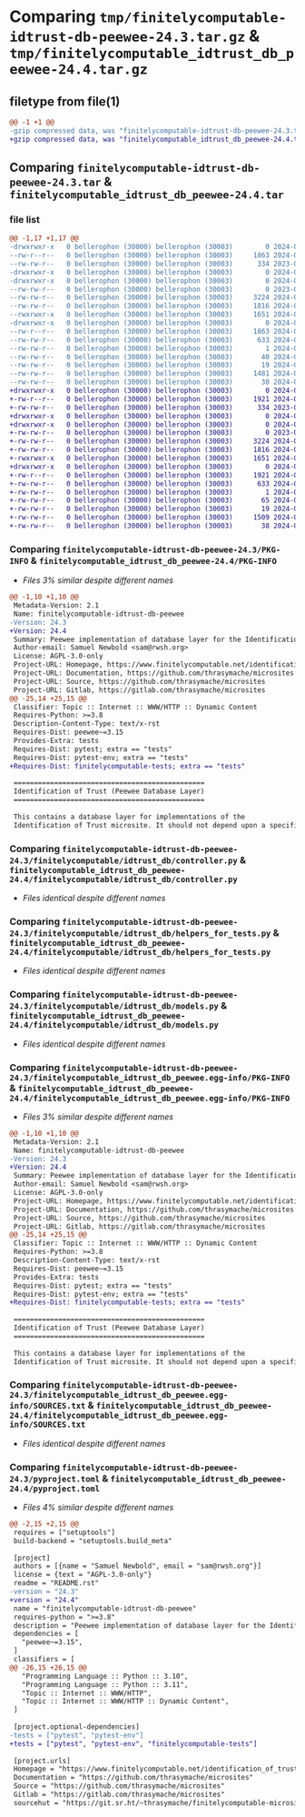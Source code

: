 # Comparing `tmp/finitelycomputable-idtrust-db-peewee-24.3.tar.gz` & `tmp/finitelycomputable_idtrust_db_peewee-24.4.tar.gz`

## filetype from file(1)

```diff
@@ -1 +1 @@
-gzip compressed data, was "finitelycomputable-idtrust-db-peewee-24.3.tar", last modified: Mon Apr  1 03:35:15 2024, max compression
+gzip compressed data, was "finitelycomputable_idtrust_db_peewee-24.4.tar", last modified: Tue Apr 30 04:47:35 2024, max compression
```

## Comparing `finitelycomputable-idtrust-db-peewee-24.3.tar` & `finitelycomputable_idtrust_db_peewee-24.4.tar`

### file list

```diff
@@ -1,17 +1,17 @@
-drwxrwxr-x   0 bellerophon (30000) bellerophon (30003)        0 2024-04-01 03:35:15.801196 finitelycomputable-idtrust-db-peewee-24.3/
--rw-r--r--   0 bellerophon (30000) bellerophon (30003)     1863 2024-04-01 03:35:15.801196 finitelycomputable-idtrust-db-peewee-24.3/PKG-INFO
--rw-rw-r--   0 bellerophon (30000) bellerophon (30003)      334 2023-09-12 03:23:48.000000 finitelycomputable-idtrust-db-peewee-24.3/README.rst
-drwxrwxr-x   0 bellerophon (30000) bellerophon (30003)        0 2024-04-01 03:35:15.801196 finitelycomputable-idtrust-db-peewee-24.3/finitelycomputable/
-drwxrwxr-x   0 bellerophon (30000) bellerophon (30003)        0 2024-04-01 03:35:15.801196 finitelycomputable-idtrust-db-peewee-24.3/finitelycomputable/idtrust_db/
--rw-rw-r--   0 bellerophon (30000) bellerophon (30003)        0 2023-09-12 03:23:48.000000 finitelycomputable-idtrust-db-peewee-24.3/finitelycomputable/idtrust_db/__init__.py
--rw-rw-r--   0 bellerophon (30000) bellerophon (30003)     3224 2024-03-25 18:32:19.000000 finitelycomputable-idtrust-db-peewee-24.3/finitelycomputable/idtrust_db/controller.py
--rw-rw-r--   0 bellerophon (30000) bellerophon (30003)     1816 2024-03-07 18:10:18.000000 finitelycomputable-idtrust-db-peewee-24.3/finitelycomputable/idtrust_db/helpers_for_tests.py
--rwxrwxr-x   0 bellerophon (30000) bellerophon (30003)     1651 2024-03-25 18:18:18.000000 finitelycomputable-idtrust-db-peewee-24.3/finitelycomputable/idtrust_db/models.py
-drwxrwxr-x   0 bellerophon (30000) bellerophon (30003)        0 2024-04-01 03:35:15.801196 finitelycomputable-idtrust-db-peewee-24.3/finitelycomputable_idtrust_db_peewee.egg-info/
--rw-r--r--   0 bellerophon (30000) bellerophon (30003)     1863 2024-04-01 03:35:15.000000 finitelycomputable-idtrust-db-peewee-24.3/finitelycomputable_idtrust_db_peewee.egg-info/PKG-INFO
--rw-rw-r--   0 bellerophon (30000) bellerophon (30003)      633 2024-04-01 03:35:15.000000 finitelycomputable-idtrust-db-peewee-24.3/finitelycomputable_idtrust_db_peewee.egg-info/SOURCES.txt
--rw-rw-r--   0 bellerophon (30000) bellerophon (30003)        1 2024-04-01 03:35:15.000000 finitelycomputable-idtrust-db-peewee-24.3/finitelycomputable_idtrust_db_peewee.egg-info/dependency_links.txt
--rw-rw-r--   0 bellerophon (30000) bellerophon (30003)       40 2024-04-01 03:35:15.000000 finitelycomputable-idtrust-db-peewee-24.3/finitelycomputable_idtrust_db_peewee.egg-info/requires.txt
--rw-rw-r--   0 bellerophon (30000) bellerophon (30003)       19 2024-04-01 03:35:15.000000 finitelycomputable-idtrust-db-peewee-24.3/finitelycomputable_idtrust_db_peewee.egg-info/top_level.txt
--rw-rw-r--   0 bellerophon (30000) bellerophon (30003)     1481 2024-03-16 18:34:55.000000 finitelycomputable-idtrust-db-peewee-24.3/pyproject.toml
--rw-rw-r--   0 bellerophon (30000) bellerophon (30003)       38 2024-04-01 03:35:15.801196 finitelycomputable-idtrust-db-peewee-24.3/setup.cfg
+drwxrwxr-x   0 bellerophon (30000) bellerophon (30003)        0 2024-04-30 04:47:35.819930 finitelycomputable_idtrust_db_peewee-24.4/
+-rw-r--r--   0 bellerophon (30000) bellerophon (30003)     1921 2024-04-30 04:47:35.819930 finitelycomputable_idtrust_db_peewee-24.4/PKG-INFO
+-rw-rw-r--   0 bellerophon (30000) bellerophon (30003)      334 2023-09-12 03:23:48.000000 finitelycomputable_idtrust_db_peewee-24.4/README.rst
+drwxrwxr-x   0 bellerophon (30000) bellerophon (30003)        0 2024-04-30 04:47:35.815930 finitelycomputable_idtrust_db_peewee-24.4/finitelycomputable/
+drwxrwxr-x   0 bellerophon (30000) bellerophon (30003)        0 2024-04-30 04:47:35.815930 finitelycomputable_idtrust_db_peewee-24.4/finitelycomputable/idtrust_db/
+-rw-rw-r--   0 bellerophon (30000) bellerophon (30003)        0 2023-09-12 03:23:48.000000 finitelycomputable_idtrust_db_peewee-24.4/finitelycomputable/idtrust_db/__init__.py
+-rw-rw-r--   0 bellerophon (30000) bellerophon (30003)     3224 2024-03-25 18:32:19.000000 finitelycomputable_idtrust_db_peewee-24.4/finitelycomputable/idtrust_db/controller.py
+-rw-rw-r--   0 bellerophon (30000) bellerophon (30003)     1816 2024-03-07 18:10:18.000000 finitelycomputable_idtrust_db_peewee-24.4/finitelycomputable/idtrust_db/helpers_for_tests.py
+-rwxrwxr-x   0 bellerophon (30000) bellerophon (30003)     1651 2024-03-25 18:18:18.000000 finitelycomputable_idtrust_db_peewee-24.4/finitelycomputable/idtrust_db/models.py
+drwxrwxr-x   0 bellerophon (30000) bellerophon (30003)        0 2024-04-30 04:47:35.819930 finitelycomputable_idtrust_db_peewee-24.4/finitelycomputable_idtrust_db_peewee.egg-info/
+-rw-r--r--   0 bellerophon (30000) bellerophon (30003)     1921 2024-04-30 04:47:35.000000 finitelycomputable_idtrust_db_peewee-24.4/finitelycomputable_idtrust_db_peewee.egg-info/PKG-INFO
+-rw-rw-r--   0 bellerophon (30000) bellerophon (30003)      633 2024-04-30 04:47:35.000000 finitelycomputable_idtrust_db_peewee-24.4/finitelycomputable_idtrust_db_peewee.egg-info/SOURCES.txt
+-rw-rw-r--   0 bellerophon (30000) bellerophon (30003)        1 2024-04-30 04:47:35.000000 finitelycomputable_idtrust_db_peewee-24.4/finitelycomputable_idtrust_db_peewee.egg-info/dependency_links.txt
+-rw-rw-r--   0 bellerophon (30000) bellerophon (30003)       65 2024-04-30 04:47:35.000000 finitelycomputable_idtrust_db_peewee-24.4/finitelycomputable_idtrust_db_peewee.egg-info/requires.txt
+-rw-rw-r--   0 bellerophon (30000) bellerophon (30003)       19 2024-04-30 04:47:35.000000 finitelycomputable_idtrust_db_peewee-24.4/finitelycomputable_idtrust_db_peewee.egg-info/top_level.txt
+-rw-rw-r--   0 bellerophon (30000) bellerophon (30003)     1509 2024-04-28 21:51:18.000000 finitelycomputable_idtrust_db_peewee-24.4/pyproject.toml
+-rw-rw-r--   0 bellerophon (30000) bellerophon (30003)       38 2024-04-30 04:47:35.819930 finitelycomputable_idtrust_db_peewee-24.4/setup.cfg
```

### Comparing `finitelycomputable-idtrust-db-peewee-24.3/PKG-INFO` & `finitelycomputable_idtrust_db_peewee-24.4/PKG-INFO`

 * *Files 3% similar despite different names*

```diff
@@ -1,10 +1,10 @@
 Metadata-Version: 2.1
 Name: finitelycomputable-idtrust-db-peewee
-Version: 24.3
+Version: 24.4
 Summary: Peewee implementation of database layer for the Identification of Trust microsite
 Author-email: Samuel Newbold <sam@rwsh.org>
 License: AGPL-3.0-only
 Project-URL: Homepage, https://www.finitelycomputable.net/identification_of_trust
 Project-URL: Documentation, https://github.com/thrasymache/microsites
 Project-URL: Source, https://github.com/thrasymache/microsites
 Project-URL: Gitlab, https://gitlab.com/thrasymache/microsites
@@ -25,14 +25,15 @@
 Classifier: Topic :: Internet :: WWW/HTTP :: Dynamic Content
 Requires-Python: >=3.8
 Description-Content-Type: text/x-rst
 Requires-Dist: peewee~=3.15
 Provides-Extra: tests
 Requires-Dist: pytest; extra == "tests"
 Requires-Dist: pytest-env; extra == "tests"
+Requires-Dist: finitelycomputable-tests; extra == "tests"
 
 ===============================================
 Identification of Trust (Peewee Database Layer)
 ===============================================
 
 This contains a database layer for implementations of the
 Identification of Trust microsite. It should not depend upon a specific
```

### Comparing `finitelycomputable-idtrust-db-peewee-24.3/finitelycomputable/idtrust_db/controller.py` & `finitelycomputable_idtrust_db_peewee-24.4/finitelycomputable/idtrust_db/controller.py`

 * *Files identical despite different names*

### Comparing `finitelycomputable-idtrust-db-peewee-24.3/finitelycomputable/idtrust_db/helpers_for_tests.py` & `finitelycomputable_idtrust_db_peewee-24.4/finitelycomputable/idtrust_db/helpers_for_tests.py`

 * *Files identical despite different names*

### Comparing `finitelycomputable-idtrust-db-peewee-24.3/finitelycomputable/idtrust_db/models.py` & `finitelycomputable_idtrust_db_peewee-24.4/finitelycomputable/idtrust_db/models.py`

 * *Files identical despite different names*

### Comparing `finitelycomputable-idtrust-db-peewee-24.3/finitelycomputable_idtrust_db_peewee.egg-info/PKG-INFO` & `finitelycomputable_idtrust_db_peewee-24.4/finitelycomputable_idtrust_db_peewee.egg-info/PKG-INFO`

 * *Files 3% similar despite different names*

```diff
@@ -1,10 +1,10 @@
 Metadata-Version: 2.1
 Name: finitelycomputable-idtrust-db-peewee
-Version: 24.3
+Version: 24.4
 Summary: Peewee implementation of database layer for the Identification of Trust microsite
 Author-email: Samuel Newbold <sam@rwsh.org>
 License: AGPL-3.0-only
 Project-URL: Homepage, https://www.finitelycomputable.net/identification_of_trust
 Project-URL: Documentation, https://github.com/thrasymache/microsites
 Project-URL: Source, https://github.com/thrasymache/microsites
 Project-URL: Gitlab, https://gitlab.com/thrasymache/microsites
@@ -25,14 +25,15 @@
 Classifier: Topic :: Internet :: WWW/HTTP :: Dynamic Content
 Requires-Python: >=3.8
 Description-Content-Type: text/x-rst
 Requires-Dist: peewee~=3.15
 Provides-Extra: tests
 Requires-Dist: pytest; extra == "tests"
 Requires-Dist: pytest-env; extra == "tests"
+Requires-Dist: finitelycomputable-tests; extra == "tests"
 
 ===============================================
 Identification of Trust (Peewee Database Layer)
 ===============================================
 
 This contains a database layer for implementations of the
 Identification of Trust microsite. It should not depend upon a specific
```

### Comparing `finitelycomputable-idtrust-db-peewee-24.3/finitelycomputable_idtrust_db_peewee.egg-info/SOURCES.txt` & `finitelycomputable_idtrust_db_peewee-24.4/finitelycomputable_idtrust_db_peewee.egg-info/SOURCES.txt`

 * *Files identical despite different names*

### Comparing `finitelycomputable-idtrust-db-peewee-24.3/pyproject.toml` & `finitelycomputable_idtrust_db_peewee-24.4/pyproject.toml`

 * *Files 4% similar despite different names*

```diff
@@ -2,15 +2,15 @@
 requires = ["setuptools"]
 build-backend = "setuptools.build_meta"
 
 [project]
 authors = [{name = "Samuel Newbold", email = "sam@rwsh.org"}]
 license = {text = "AGPL-3.0-only"}
 readme = "README.rst"
-version = "24.3"
+version = "24.4"
 name = "finitelycomputable-idtrust-db-peewee"
 requires-python = ">=3.8"
 description = "Peewee implementation of database layer for the Identification of Trust microsite"
 dependencies = [
   "peewee~=3.15",
 ]
 classifiers = [
@@ -26,15 +26,15 @@
   "Programming Language :: Python :: 3.10",
   "Programming Language :: Python :: 3.11",
   "Topic :: Internet :: WWW/HTTP",
   "Topic :: Internet :: WWW/HTTP :: Dynamic Content",
 ]
 
 [project.optional-dependencies]
-tests = ["pytest", "pytest-env"]
+tests = ["pytest", "pytest-env", "finitelycomputable-tests"]
 
 [project.urls]
 Homepage = "https://www.finitelycomputable.net/identification_of_trust"
 Documentation = "https://github.com/thrasymache/microsites"
 Source = "https://github.com/thrasymache/microsites"
 Gitlab = "https://gitlab.com/thrasymache/microsites"
 sourcehut = "https://git.sr.ht/~thrasymache/finitelycomputable-microsites"
```

